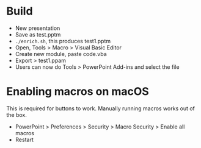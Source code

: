 

# Build

- New presentation
- Save as test.pptm
- `./enrich.sh`, this produces test1.pptm
- Open, Tools > Macro > Visual Basic Editor
- Create new module, paste code.vba
- Export > test1.ppam
- Users can now do Tools > PowerPoint Add-ins and select the file

# Enabling macros on macOS

This is required for buttons to work. Manually running macros works out of the box.

- PowerPoint > Preferences > Security > Macro Security > Enable all macros
- Restart

<!--

customui
https://answers.microsoft.com/en-us/msoffice/forum/all/xml-ribbon-powerpoint/5168a260-0941-4260-903a-b783d6782361

docs
https://learn.microsoft.com/en-us/openspecs/office_standards/ms-customui/846e8fb6-07d3-460b-816b-bcfae841c95b

usage
https://www.anirdesh.com/ribbon/callbacks-1.php

mac security problems
https://stackoverflow.com/questions/57733141/developing-a-custom-ribbon-add-in-for-powerpoint-office-365-mac

dog and pony show
https://answers.microsoft.com/en-us/msoffice/forum/all/powerpoint-keywords-as-filters/cc4efffa-d487-43cd-9ad6-e55e15f086c5

icons
https://bert-toolkit.com/imagemso-list.html

-->
